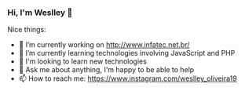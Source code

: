 ### Hi, I'm Weslley 👋

Nice things:

- 🔭 I’m currently working on http://www.infatec.net.br/
- 🌱 I’m currently learning technologies involving JavaScript and PHP
- 👯 I'm looking to learn new technologies
- 💬 Ask me about anything, I'm happy to be able to help
- 📫 How to reach me: https://www.instagram.com/weslley_oliveira19

